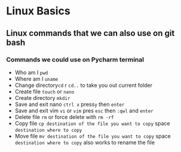 # Linux Basics
## Linux commands that we can also use on git bash 
### Commands we could use on Pycharm terminal

- Who am I `pwd`
- Where am I `uname`
- Change directory`cd` r `cd..` to take you out current folder
- Create file `touch` or `nano`
- Create directory `mkdir`
- Save and exit nano `ctrl x` press`y` then `enter`
- Save and exit vim `vi` or `vim` pres `esc` then `:qwl` and `enter`
- Delete file `rm` or force delete with `rm -rf`
- Copy file `cp destination of the file you want to copy` space `destination where to copy`
- Move file `mv destination of the file you want to copy` space `destination where to copy` also works to rename the file

